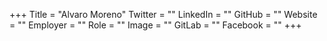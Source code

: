 +++
Title = "Alvaro Moreno"
Twitter = ""
LinkedIn = ""
GitHub = ""
Website = ""
Employer = ""
Role = ""
Image = ""
GitLab = ""
Facebook = ""
+++
